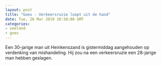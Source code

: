 ```yaml
---
layout: post
title: "Goes - Verkeersruzie loopt uit de hand"
date: Tue, 26 Mar 2019 10:58:00 GMT
categories: 
- zeeland 
- goes 
---
```


Een 30-jarige man uit Heinkenszand is gistermiddag aangehouden op verdenking van mishandeling. Hij zou na een verkeersruzie een 28-jarige man hebben geslagen.
